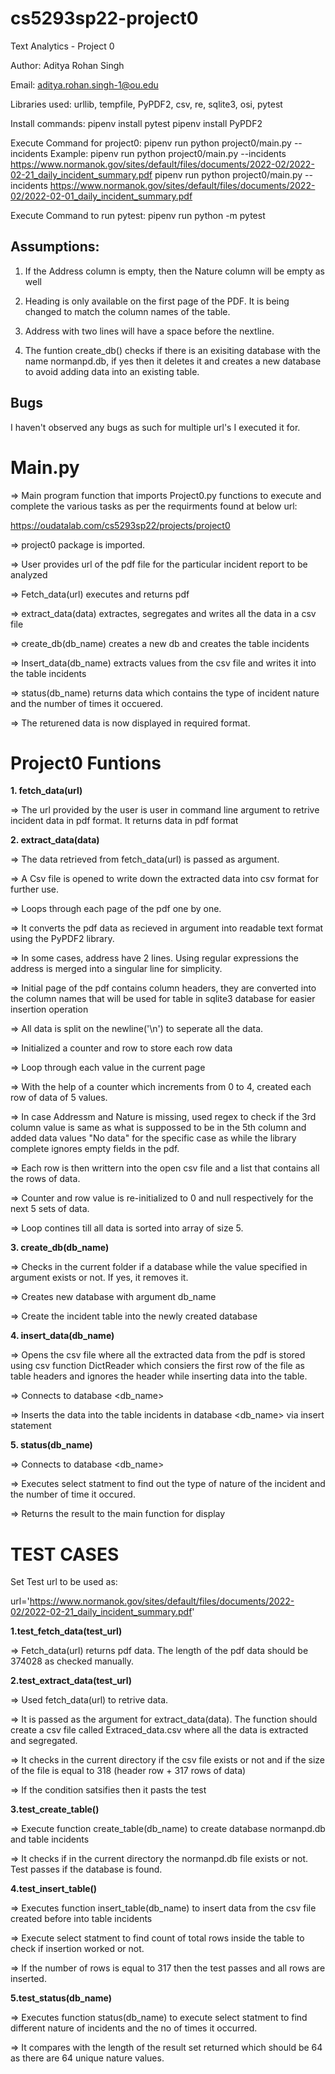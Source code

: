 # cs5293sp22-project0
Text Analytics - Project 0 

Author: Aditya Rohan Singh

Email: aditya.rohan.singh-1@ou.edu

Libraries used: urllib, tempfile, PyPDF2, csv, re, sqlite3, osi, pytest

Install commands:
pipenv install pytest
pipenv install PyPDF2

Execute Command for project0: pipenv run python project0/main.py --incidents <url>
Example:
pipenv run python project0/main.py --incidents https://www.normanok.gov/sites/default/files/documents/2022-02/2022-02-21_daily_incident_summary.pdf
pipenv run python project0/main.py --incidents https://www.normanok.gov/sites/default/files/documents/2022-02/2022-02-01_daily_incident_summary.pdf

Execute Command to run pytest:
pipenv run python -m pytest

Assumptions:
-----------------
1) If the Address column is empty, then the Nature column will be empty as well

2) Heading is only available on the first page of the PDF. It is being changed to match the column names of the table.

3) Address with two lines will have a space before the nextline.

4) The funtion create_db() checks if there is an exisiting database with the name normanpd.db, if yes then it deletes it and creates a new database to avoid adding data into an existing table. 

Bugs
----
I haven't observed any bugs as such for multiple url's I executed it for.


Main.py
=======
=> Main program function that imports Project0.py functions to execute and complete the various tasks as per the requirments found at below url:

https://oudatalab.com/cs5293sp22/projects/project0

=> project0 package is imported.

=> User provides url of the pdf file for the particular incident report to be analyzed

=> Fetch_data(url) executes and returns pdf

=> extract_data(data) extractes, segregates and writes all the data in a csv file

=> create_db(db_name) creates a new db and creates the table incidents

=> Insert_data(db_name) extracts values from the csv file and writes it into the table incidents

=> status(db_name) returns data which contains the type of incident nature and the number of times it occuered.

=> The returened data is now displayed in required format.

Project0 Funtions
=================
**1. fetch_data(url)**

=> The url provided by the user is user in command line argument to retrive incident data in pdf format. It returns data in pdf format


**2. extract_data(data)**

=> The data retrieved from fetch_data(url) is passed as argument.

=> A Csv file is opened to write down the extracted data into csv format for further use.

=> Loops through each page of the pdf one by one.

=> It converts the pdf data as recieved in argument into readable text format using the PyPDF2 library.

=> In some cases, address have 2 lines. Using regular expressions the address is merged into a singular line for simplicity.

=> Initial page of the pdf contains column headers, they are converted into the column names that will be used for table in sqlite3 database for easier insertion operation

=> All data is split on the newline('\n') to seperate all the data.

=> Initialized a counter and row to store each row data

=> Loop through each value in the current page

=> With the help of a counter which increments from 0 to 4, created each row of data of 5 values.

=> In case Addressm and Nature is missing, used regex to check if the 3rd column value is same as what is suppossed to be in the 5th column and added data values "No data" for the specific case as while the library complete ignores empty fields in the pdf.

=> Each row is then writtern into the open csv file and a list that contains all the rows of data.

=> Counter and row value is re-initialized to 0 and null respectively for the next 5 sets of data.

=> Loop contines till all data is sorted into array of size 5.


**3. create_db(db_name)**

=> Checks in the current folder if a database while the value specified in argument exists or not. If yes, it removes it.

=> Creates new database with argument db_name

=> Create the incident table into the newly created database


**4. insert_data(db_name)**

=> Opens the csv file where all the extracted data from the pdf is stored using csv function DictReader which consiers the first row of the file as table headers and ignores the header while inserting data into the table.

=> Connects to database <db_name>

=> Inserts the data into the table incidents in database <db_name> via insert statement 


**5. status(db_name)** 

=> Connects to database <db_name>

=> Executes select statment to find out the type of nature of the incident and the number of time it occured.

=> Returns the result to the main function for display


TEST CASES
==========

Set Test url to be used as:

url='https://www.normanok.gov/sites/default/files/documents/2022-02/2022-02-21_daily_incident_summary.pdf'                    

**1.test_fetch_data(test_url)**

=> Fetch_data(url) returns pdf data. The length of the pdf data should be 374028 as checked manually.


**2.test_extract_data(test_url)**

=> Used fetch_data(url) to retrive data. 

=> It is passed as the argument for extract_data(data). The function should create a csv file called Extraced_data.csv where all the data is extracted and segregated.

=> It checks in the current directory if the csv file exists or not and if the size of the file is equal to 318 (header row + 317 rows of data)

=> If the condition satsifies then it pasts the test


**3.test_create_table()**

=> Execute function create_table(db_name) to create database normanpd.db and table incidents

=> It checks if in the current directory the normanpd.db file exists or not. Test passes if the database is found.

**4.test_insert_table()**

=> Executes function insert_table(db_name) to insert data from the csv file created before into table incidents

=> Execute select statment to find count of total rows inside the table to check if insertion worked or not.

=> If the number of rows is equal to 317 then the test passes and all rows are inserted.

**5.test_status(db_name)**

=> Executes function status(db_name) to execute select statment to find different nature of incidents and the no of times it occurred. 

=> It compares with the length of the result set returned which should be 64 as there are 64 unique nature values.
